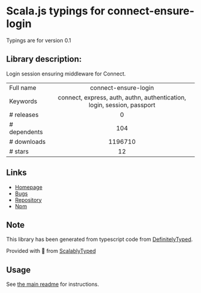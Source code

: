 
# Scala.js typings for connect-ensure-login

Typings are for version 0.1

## Library description:
Login session ensuring middleware for Connect.

|                    |                 |
| ------------------ | :-------------: |
| Full name          | connect-ensure-login |
| Keywords           | connect, express, auth, authn, authentication, login, session, passport |
| # releases         | 0 |
| # dependents       | 104 |
| # downloads        | 1196710 |
| # stars            | 12 |

## Links
- [Homepage](https://github.com/jaredhanson/connect-ensure-login#readme)
- [Bugs](http://github.com/jaredhanson/connect-ensure-login/issues)
- [Repository](https://github.com/jaredhanson/connect-ensure-login)
- [Npm](https://www.npmjs.com/package/connect-ensure-login)
    


## Note
This library has been generated from typescript code from [DefinitelyTyped](https://definitelytyped.org).

Provided with :purple_heart: from [ScalablyTyped](https://github.com/oyvindberg/ScalablyTyped)

## Usage
See [the main readme](../../readme.md) for instructions.


